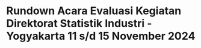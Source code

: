 # Rundown Acara Evaluasi Kegiatan Direktorat Statistik Industri - Yogyakarta 11 s/d 15 November 2024
